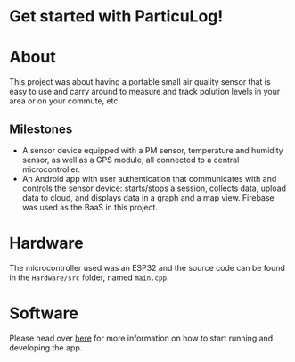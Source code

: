 # Get started with ParticuLog!

# About

This project was about having a portable small air quality sensor that is easy to use and carry around to measure and track polution levels in your area or on your commute, etc.

## Milestones
- A sensor device equipped with a PM sensor, temperature and humidity sensor, as well as a GPS module, all connected to a central microcontroller. 
- An Android app with user authentication that communicates with and controls the sensor device: starts/stops a session, collects data, upload data to cloud, and displays data in a graph and a map view. Firebase was used as the BaaS in this project. 

# Hardware

The microcontroller used was an ESP32 and the source code can be found in the `Hardware/src` folder, named `main.cpp`. 

# Software 

Please head over [here](https://github.com/adrianyk/Small-Air-Quality-Sensor/tree/main/Mobile_App#welcome-to-your-expo-app- "https://github.com/adrianyk/Small-Air-Quality-Sensor/tree/main/Mobile_App#welcome-to-your-expo-app-") for more information on how to start running and developing the app. 
